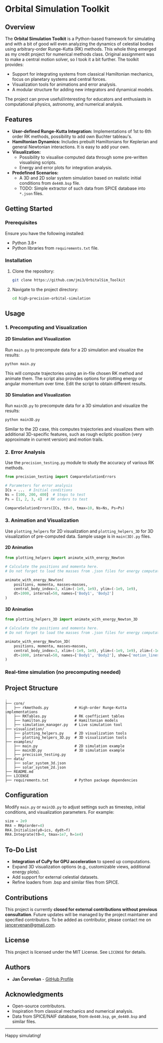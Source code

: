 # Orbital Simulation Toolkit

## Overview

The **Orbital Simulation Toolkit** is a Python-based framework for simulating and with a bit of good will even analyzing the dynamics of celestial bodies using arbitrary-order Runge-Kutta (RK) methods. This whole thing emerged as my credit project for numerical methods class. Original assignment was to make a central motion solver, so I took it a bit further. The toolkit provides:

- Support for integrating systems from classical Hamiltonian mechanics, focus on planetary systems and central forces.
- Visualization tools for animations and error analysis.
- A modular structure for adding new integrators and dynamical models.

The project can prove useful/interesting for educators and enthusiasts in computational physics, astronomy, and numerical analysis.

## Features

- **User-defined Runge-Kutta Integration:** Implementations of 1st to 6th order RK methods, possibility to add own Buchter tableau's.
- **Hamiltonian Dynamics:** Includes prebuilt Hamiltonians for Keplerian and general Newtonian interactions. It is easy to add your own.
- **Visualization:**
  - Possibility to visualise computed data through some pre-written visualising scripts.
  - Energy and error plots for integration analysis.
- **Predefined Scenarios:**
  - A 3D and 2D solar system simulation based on realistic initial conditions from `de440.bsp` file.
  - TODO: Simple extractor of such data from SPICE database into `*.json` files.

## Getting Started

### Prerequisites

Ensure you have the following installed:

- Python 3.8+
- Python libraries from `requirements.txt` file.

### Installation

1. Clone the repository:
   ```bash
   git clone https://github.com/jmi3/OrbitalSim_Toolkit
   ```
2. Navigate to the project directory:
   ```bash
   cd high-precision-orbital-simulation
   ```

## Usage

### 1. Precomputing and Visualization

#### 2D Simulation and Visualization

Run `main.py` to precompute data for a 2D simulation and visualize the results:

```bash
python main.py
```

This will compute trajectories using an in-file chosen RK method and animate them. The script also provides options for plotting energy or angular momentum over time. Edit the script to obtain different results.

#### 3D Simulation and Visualization

Run `main3D.py` to precompute data for a 3D simulation and visualize the results:

```bash
python main3D.py
```

Similar to the 2D case, this computes trajectories and visualizes them with additional 3D-specific features, such as rough ecliptic position (very approximate in current version) and motion trails.

### 2. Error Analysis

Use the `precision_testing.py` module to study the accuracy of various RK methods.

```python
from precision_testing import CompareSolutionErrors

# Parameters for error analysis
ICs = ...  # Initial conditions
Ns = [100, 200, 400]  # Steps to test
Ps = [1, 2, 3, 4]  # RK orders to test

CompareSolutionErrors(ICs, t0=0, tmax=10, Ns=Ns, Ps=Ps)
```

### 3. Animation and Visualization

Use `plotting_helpers` for 2D visualization and `plotting_helpers_3D` for 3D visualization of pre-computed data. Sample usage is in `main(3D).py` files.

#### 2D Animation

```python
from plotting_helpers import animate_with_energy_Newton

# Calculate the positions and momenta here.
# Do not forget to load the masses from .json files for energy computation

animate_with_energy_Newton(
    positions, momenta, masses=masses,
    central_body_index=3, xlim=(-1e9, 1e9), ylim=(-1e9, 1e9),
    dt=1000, interval=50, names=['Body1', 'Body2']
)
```

#### 3D Animation

```python
from plotting_helpers_3D import animate_with_energy_Newton_3D

# Calculate the positions and momenta here.
# Do not forget to load the masses from .json files for energy computation

animate_with_energy_Newton_3D(
    positions, momenta, masses=masses,
    central_body_index=3, xlim=(-1e9, 1e9), ylim=(-1e9, 1e9), zlim=(-1e9, 1e9),
    dt=1000, interval=50, names=['Body1', 'Body2'], show=['motion_lines']
)
```

### Real-time simulation (no precomputing needed)



## Project Structure

```
.
├── core/
│   ├── rkmethods.py            # High-order Runge-Kutta implementations
│   ├── RKTables.py             # RK coefficient tables
│   ├── hamilton.py             # Hamiltonian models
│   ├── simulation_manager.py   # Live simulation tool
├── visualization/
│   ├── plotting_helpers.py     # 2D visualization tools
│   ├── plotting_helpers_3D.py  # 3D visualization tools    
├── examples/
│   ├── main.py                 # 2D simulation example
│   ├── main3D.py               # 3D simulation example
│   ├── precision_testing.py    
├── data/
│   ├── solar_system_3d.json
│   ├── solar_system_2d.json    
├── README.md                   
├── LICENSE
├── requirements.txt            # Python package dependencies
```

## Configuration

Modify `main.py` or `main3D.py` to adjust settings such as timestep, initial conditions, and visualization parameters. For example:

```python
size = 2e9
RK4 = RKp(order=4)
RK4.Initialize(y0=ics, dydt=f)
RK4.Integrate(t0=0, tmax=1e7, h=1e4)
```

## To-Do List

- **Integration of CuPy for GPU acceleration** to speed up computations.
- Expand 3D visualization options (e.g., customizable views, additional energy plots).
- Add support for external celestial datasets.
- Refine loaders from .bsp and similar files from SPICE.

## Contributions

This project is currently **closed for external contributions without previous consultation**. Future updates will be managed by the project maintainer and specified contributors. To be added as contributor, please contact me on [jancervenan@gmail.com](mailto\:jancervenan@gmail.com).

## License

This project is licensed under the MIT License. See `LICENSE` for details.

## Authors

- **Jan Červeňan** - [GitHub Profile](https://github.com/jmi3)

## Acknowledgments

- Open-source contributors.
- Inspiration from classical mechanics and numerical analysis.
- Data from SPICE/NAIF database, from `de440.bsp`, `gm_de440.bsp` and similar files.

---

Happy simulating!

